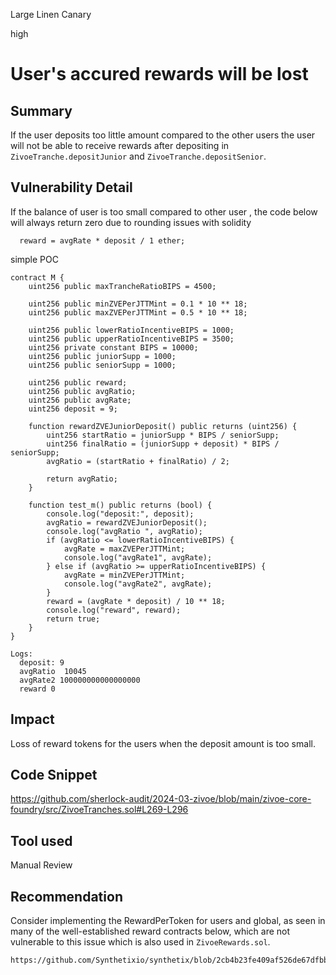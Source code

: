 Large Linen Canary

high

# User's accured rewards will be lost

## Summary
If the user deposits too little amount compared to the other users the user will not be able to receive rewards after depositing in ``ZivoeTranche.depositJunior`` and ``ZivoeTranche.depositSenior``.

## Vulnerability Detail
If the balance of user is too small compared to other user , the code below will always return zero due to rounding issues with solidity

```solidity
  reward = avgRate * deposit / 1 ether;
```

simple POC
```solidity
contract M {
    uint256 public maxTrancheRatioBIPS = 4500;

    uint256 public minZVEPerJTTMint = 0.1 * 10 ** 18;
    uint256 public maxZVEPerJTTMint = 0.5 * 10 ** 18;

    uint256 public lowerRatioIncentiveBIPS = 1000;
    uint256 public upperRatioIncentiveBIPS = 3500;
    uint256 private constant BIPS = 10000;
    uint256 public juniorSupp = 1000;
    uint256 public seniorSupp = 1000;

    uint256 public reward;
    uint256 public avgRatio;
    uint256 public avgRate;
    uint256 deposit = 9;

    function rewardZVEJuniorDeposit() public returns (uint256) {
        uint256 startRatio = juniorSupp * BIPS / seniorSupp;
        uint256 finalRatio = (juniorSupp + deposit) * BIPS / seniorSupp;
        avgRatio = (startRatio + finalRatio) / 2;

        return avgRatio;
    }

    function test_m() public returns (bool) {
        console.log("deposit:", deposit);
        avgRatio = rewardZVEJuniorDeposit();
        console.log("avgRatio ", avgRatio);
        if (avgRatio <= lowerRatioIncentiveBIPS) {
            avgRate = maxZVEPerJTTMint;
            console.log("avgRate1", avgRate);
        } else if (avgRatio >= upperRatioIncentiveBIPS) {
            avgRate = minZVEPerJTTMint;
            console.log("avgRate2", avgRate);
        }
        reward = (avgRate * deposit) / 10 ** 18;
        console.log("reward", reward);
        return true;
    }
}

```
```solidity
Logs:
  deposit: 9
  avgRatio  10045
  avgRate2 100000000000000000
  reward 0
```




## Impact
Loss of reward tokens for the users when the deposit amount is too small.

## Code Snippet
https://github.com/sherlock-audit/2024-03-zivoe/blob/main/zivoe-core-foundry/src/ZivoeTranches.sol#L269-L296
## Tool used
 Manual Review
## Recommendation
Consider implementing the RewardPerToken for users and global, as seen in many of the well-established reward contracts below, which are not vulnerable to this issue which is also used in ``ZivoeRewards.sol``.

    https://github.com/Synthetixio/synthetix/blob/2cb4b23fe409af526de67dfbb84aae84b2b13747/contracts/StakingRewards.sol#L61

